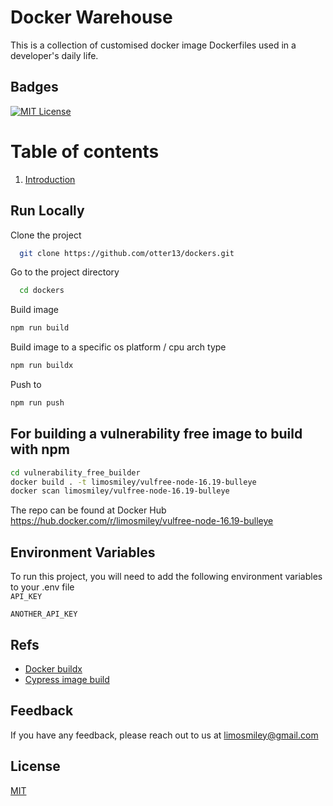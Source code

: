 # Docker Warehouse  
This is a collection of customised docker image Dockerfiles used in a developer's daily life. 

## Badges  

[![MIT License](https://img.shields.io/badge/License-MIT-green.svg)](https://choosealicense.com/licenses/mit/)  
 
# Table of contents  
1. [Introduction](#introduction)  

## Run Locally  

Clone the project  

~~~bash  
  git clone https://github.com/otter13/dockers.git
~~~

Go to the project directory  

~~~bash  
  cd dockers
~~~

Build image

~~~bash  
npm run build
~~~

Build image to a specific os platform / cpu arch type

~~~bash  
npm run buildx
~~~

Push to 

~~~bash  
npm run push
~~~

## For building a vulnerability free image to build with npm
~~~bash 
cd vulnerability_free_builder
docker build . -t limosmiley/vulfree-node-16.19-bulleye
docker scan limosmiley/vulfree-node-16.19-bulleye    
~~~
The repo can be found at Docker Hub
https://hub.docker.com/r/limosmiley/vulfree-node-16.19-bulleye

## Environment Variables  

To run this project, you will need to add the following environment variables to your .env file  
`API_KEY`  

`ANOTHER_API_KEY` 

## Refs  

- [Docker buildx](https://docs.docker.com/build/building/multi-platform/)
- [Cypress image build](https://kushalbhalaik.xyz/blog/building-custom-docker-images-from-cypress-included/)

## Feedback  

If you have any feedback, please reach out to us at limosmiley@gmail.com

## License  

[MIT](https://choosealicense.com/licenses/mit/)
